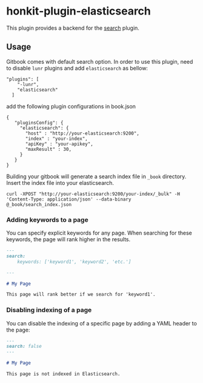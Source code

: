 # honkit-plugin-elasticsearch

This plugin provides a backend for the [search](https://github.com/GitbookIO/plugin-search) plugin.

## Usage

Gitbook comes with default search option.
In order to use this plugin, need to disable `lunr` plugins and add `elasticsearch` as bellow:

```
"plugins": [
    "-lunr",
    "elasticsearch"
  ]
```
add the following plugin configurations in book.json

```
{
   "pluginsConfig": {
     "elasticsearch": {
       "host" : "http://your-elasticsearch:9200",
       "index" : "your-index",
       "apiKey" : "your-apikey",
       "maxResult" : 30,
     }
   }
}
```

Building your gitbook will generate a search index file in `_book` directory.
Insert the index file into your elasticsearch.

```
curl -XPOST "http://your-elasticsearch:9200/your-index/_bulk" -H 'Content-Type: application/json' --data-binary @_book/search_index.json
```

### Adding keywords to a page

You can specify explicit keywords for any page. When searching for these keywords, the page will rank higher in the results.

```md
---
search:
    keywords: ['keyword1', 'keyword2', 'etc.']

---

# My Page

This page will rank better if we search for 'keyword1'.
```

### Disabling indexing of a page

You can disable the indexing of a specific page by adding a YAML header to the page:

```md
---
search: false
---

# My Page

This page is not indexed in Elasticsearch.
```

